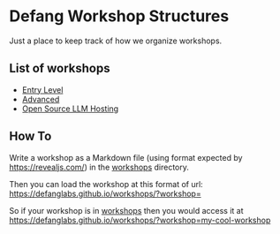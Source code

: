 # Defang Workshop Structures

Just a place to keep track of how we organize workshops.

## List of workshops

* [Entry Level](https://defanglabs.github.io/workshops/?workshop=entry-level)
* [Advanced](https://defanglabs.github.io/workshops/?workshop=advanced)
* [Open Source LLM Hosting](https://defanglabs.github.io/workshops/?workshop=open-source-ai-models)

## How To

Write a workshop as a Markdown file (using format expected by https://revealjs.com/) in the [workshops](./workshops) directory.

Then you can load the workshop at this format of url: 
https://defanglabs.github.io/workshops/?workshop=<workshop-file-name-minus-md>

So if your workshop is in [workshops](./workshops/my-cool-workshop.md) then you would access it at https://defanglabs.github.io/workshops/?workshop=my-cool-workshop
